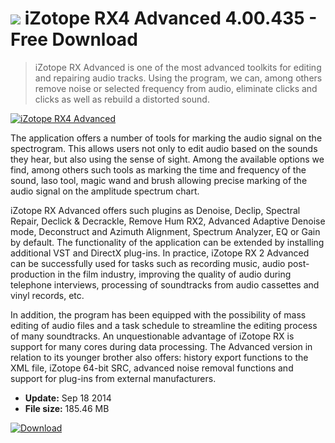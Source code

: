 # ![](https://cdn.softexe.net/static/icon/e/izotope-rx4-advanced-12633.png) iZotope RX4 Advanced 4.00.435 - Free Download

> iZotope RX Advanced is one of the most advanced toolkits for editing and repairing audio tracks. Using the program, we can, among others remove noise or selected frequency from audio, eliminate clicks and clicks as well as rebuild a distorted sound.

[![iZotope RX4 Advanced](https://gallery.dpcdn.pl/imgc/Tools/17242/g_-_420x350_1.5_-_x20140918115216_0.png)](https://softexe.net/win/multimedia/audio-sound/izotope-rx4-advanced:pbfcc.html)

The application offers a number of tools for marking the audio signal on the spectrogram. This allows users not only to edit audio based on the sounds they hear, but also using the sense of sight. Among the available options we find, among others such tools as marking the time and frequency of the sound, laso tool, magic wand and brush allowing precise marking of the audio signal on the amplitude spectrum chart.
 
 iZotope RX Advanced offers such plugins as Denoise, Declip, Spectral Repair, Declick &amp; Decrackle, Remove Hum RX2, Advanced Adaptive Denoise mode, Deconstruct and Azimuth Alignment, Spectrum Analyzer, EQ or Gain by default. The functionality of the application can be extended by installing additional VST and DirectX plug-ins. In practice, iZotope RX 2 Advanced can be successfully used for tasks such as recording music, audio post-production in the film industry, improving the quality of audio during telephone interviews, processing of soundtracks from audio cassettes and vinyl records, etc.
 
 In addition, the program has been equipped with the possibility of mass editing of audio files and a task schedule to streamline the editing process of many soundtracks. An unquestionable advantage of iZotope RX is support for many cores during data processing. The Advanced version in relation to its younger brother also offers: history export functions to the XML file, iZotope 64-bit SRC, advanced noise removal functions and support for plug-ins from external manufacturers.


- **Update:** Sep 18 2014
- **File size:** 185.46 MB

[![Download](https://cdn.softexe.net/static/img/download.png)](https://softexe.net/win/multimedia/audio-sound/izotope-rx4-advanced:pbfcc.html)

